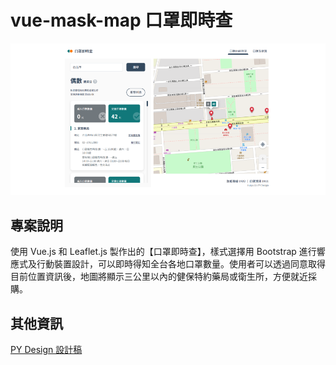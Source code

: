 # vue-mask-map 口罩即時查
 ![image]( https://github.com/HuiyuLiz/vue-mask-map/blob/gh-pages/jpg/demo.png)  

 ## 專案說明
 使用 Vue.js 和 Leaflet.js 製作出的【口罩即時查】，樣式選擇用 Bootstrap 進行響應式及行動裝置設計，可以即時得知全台各地口罩數量。使用者可以透過同意取得目前位置資訊後，地圖將顯示三公里以內的健保特約藥局或衛生所，方便就近採購。
 
 ## 其他資訊
  <a href="https://xd.adobe.com/view/6e126433-68ec-45ce-6c7d-62ac0cede399-1823/" target="_blank">PY Design 設計稿</a> 

